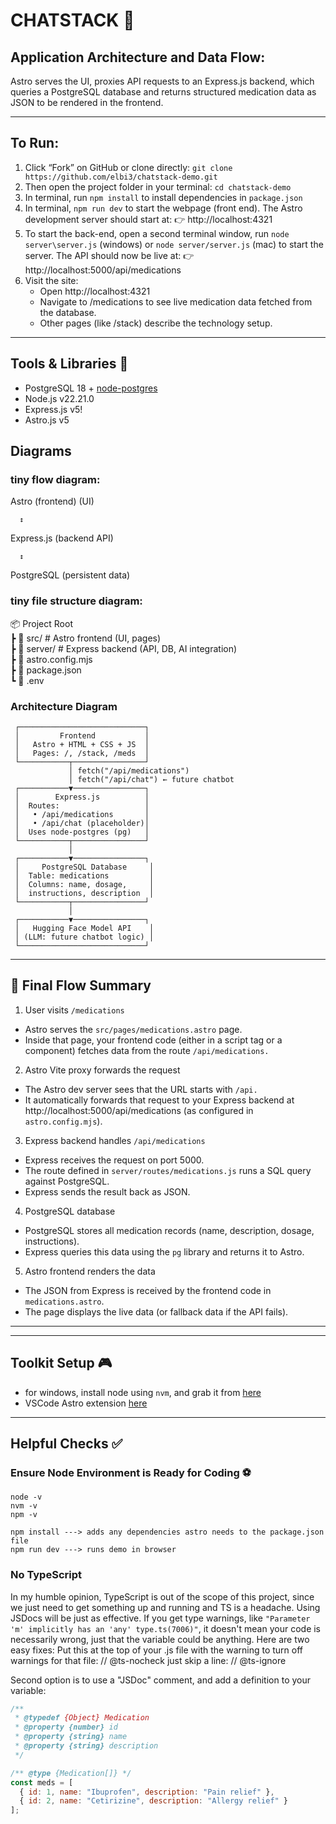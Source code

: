 # CHATSTACK 📱

## Application Architecture and Data Flow:
Astro serves the UI, proxies API requests to an Express.js backend, which queries a PostgreSQL database and returns structured medication data as JSON to be rendered in the frontend.

---

## To Run:

1. Click “Fork” on GitHub or clone directly: `git clone https://github.com/elbi3/chatstack-demo.git`
2. Then open the project folder in your terminal: `cd chatstack-demo`
2. In terminal, run `npm install` to install dependencies in `package.json`
3. In terminal, `npm run dev` to start the webpage (front end). 
The Astro development server should start at: 👉 http://localhost:4321
4. To start the back-end, open a second terminal window, run `node server\server.js` (windows) or `node server/server.js` (mac) to start the server. 
The API should now be live at: 👉 http://localhost:5000/api/medications
5. Visit the site: 
    - Open http://localhost:4321
    - Navigate to /medications to see live medication data fetched from the database.
    - Other pages (like /stack) describe the technology setup.

---

## Tools & Libraries 💼

- PostgreSQL 18 + [node-postgres](https://node-postgres.com/)
- Node.js v22.21.0
- Express.js v5!
- Astro.js v5

## Diagrams

### tiny flow diagram:

Astro (frontend) (UI) 
  
      ↕  
  
Express.js (backend API) 
  
      ↕ 
  
PostgreSQL (persistent data) 

 
### tiny file structure diagram:
📦 Project Root  
 ┣ 📂 src/         # Astro frontend (UI, pages)  
 ┣ 📂 server/      # Express backend (API, DB, AI integration)  
 ┣ 📄 astro.config.mjs  
 ┣ 📄 package.json  
 ┗ 📄 .env  

### Architecture Diagram

     ┌────────────────────────────┐
     │         Frontend           │
     │   Astro + HTML + CSS + JS  │
     │   Pages: /, /stack, /meds  │
     └───────────┬────────────────┘
                 │ fetch("/api/medications")
                 │ fetch("/api/chat") ← future chatbot
     ┌───────────▼────────────────┐
     │        Express.js          │
     │  Routes:                   │
     │   • /api/medications       │
     │   • /api/chat (placeholder)│
     │  Uses node-postgres (pg)   │
     └───────────┬────────────────┘
                 │
     ┌───────────▼────────────────┐
     │     PostgreSQL Database     │
     │  Table: medications         │
     │  Columns: name, dosage,     │
     │  instructions, description  │
     └───────────┬────────────────┘
                 │
     ┌───────────▼────────────────┐
     │   Hugging Face Model API    │
     │ (LLM: future chatbot logic) │
     └────────────────────────────┘


---

## 🔄 Final Flow Summary

1. User visits `/medications`
- Astro serves the `src/pages/medications.astro` page.
- Inside that page, your frontend code (either in a script tag or a component) fetches data from the route `/api/medications.`

2. Astro Vite proxy forwards the request
- The Astro dev server sees that the URL starts with `/api.`
- It automatically forwards that request to your Express backend at http://localhost:5000/api/medications (as configured in `astro.config.mjs`).

3. Express backend handles `/api/medications`
- Express receives the request on port 5000.
- The route defined in `server/routes/medications.js` runs a SQL query against PostgreSQL.
- Express sends the result back as JSON.

4. PostgreSQL database
- PostgreSQL stores all medication records (name, description, dosage, instructions).
- Express queries this data using the `pg` library and returns it to Astro.

5. Astro frontend renders the data
- The JSON from Express is received by the frontend code in `medications.astro`.
- The page displays the live data (or fallback data if the API fails).

---

---

## Toolkit Setup 🎮
- for windows, install node using `nvm`, and grab it from [here](https://github.com/coreybutler)
- VSCode Astro extension [here](https://marketplace.visualstudio.com/items?itemName=astro-build.astro-vscode)

---

## Helpful Checks ✅

### Ensure Node Environment is Ready for Coding ⚽️
```shell
node -v
nvm -v
npm -v
```

```shell
npm install ---> adds any dependencies astro needs to the package.json file
npm run dev ---> runs demo in browser
```

### No TypeScript
In my humble opinion, TypeScript is out of the scope of this project, since we just need to get something up and running and TS is a headache. Using JSDocs will be just as effective. If you get type warnings, like `"Parameter 'm' implicitly has an 'any' type.ts(7006)"`, it doesn't mean your code is necessarily wrong, just that the variable could be anything. Here are two easy fixes:
Put this at the top of your .js file with the warning to turn off warnings for that file: 
// @ts-nocheck
just skip a line:
// @ts-ignore

Second option is to use a "JSDoc" comment, and add a definition to your variable:
```js
/**
 * @typedef {Object} Medication
 * @property {number} id
 * @property {string} name
 * @property {string} description
 */

/** @type {Medication[]} */
const meds = [
  { id: 1, name: "Ibuprofen", description: "Pain relief" },
  { id: 2, name: "Cetirizine", description: "Allergy relief" }
];
```
